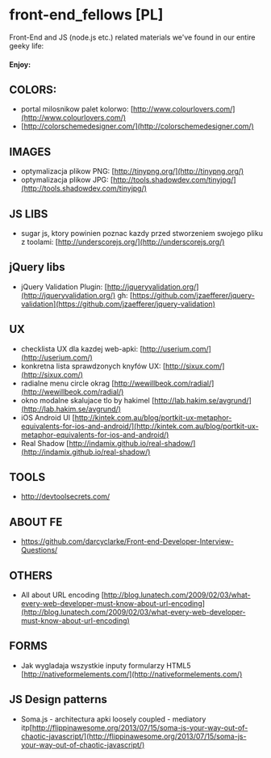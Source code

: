 front-end_fellows [PL]
=================

Front-End and JS (node.js etc.) related materials we've found in our entire geeky life:
#### Enjoy:

## COLORS:
- portal milosnikow palet kolorwo: [http://www.colourlovers.com/](http://www.colourlovers.com/)
- [http://colorschemedesigner.com/](http://colorschemedesigner.com/)


## IMAGES
- optymalizacja plikow PNG: [http://tinypng.org/](http://tinypng.org/)
- optymalizacja plikow JPG: [http://tools.shadowdev.com/tinyjpg/](http://tools.shadowdev.com/tinyjpg/)

## JS LIBS
- sugar js, ktory powinien poznac kazdy przed stworzeniem swojego pliku z toolami: 
[http://underscorejs.org/](http://underscorejs.org/)

## jQuery libs
- jQuery Validation Plugin: [http://jqueryvalidation.org/](http://jqueryvalidation.org/) gh: [https://github.com/jzaefferer/jquery-validation](https://github.com/jzaefferer/jquery-validation)


## UX
- checklista UX dla kazdej web-apki: [http://userium.com/](http://userium.com/)
- konkretna lista sprawdzonych knyfów UX: [http://sixux.com/](http://sixux.com/)
- radialne menu circle okrag [http://wewillbeok.com/radial/](http://wewillbeok.com/radial/)
- okno modalne skalujace tlo by hakimel [http://lab.hakim.se/avgrund/](http://lab.hakim.se/avgrund/)
- iOS Android UI [http://kintek.com.au/blog/portkit-ux-metaphor-equivalents-for-ios-and-android/](http://kintek.com.au/blog/portkit-ux-metaphor-equivalents-for-ios-and-android/)
- Real Shadow [http://indamix.github.io/real-shadow/](http://indamix.github.io/real-shadow/)


## TOOLS
- http://devtoolsecrets.com/

## ABOUT FE
- https://github.com/darcyclarke/Front-end-Developer-Interview-Questions/

## OTHERS
- All about URL encoding [http://blog.lunatech.com/2009/02/03/what-every-web-developer-must-know-about-url-encoding](http://blog.lunatech.com/2009/02/03/what-every-web-developer-must-know-about-url-encoding)

## FORMS
- Jak wygladaja wszystkie inputy formularzy HTML5 [http://nativeformelements.com/](http://nativeformelements.com/)


## JS Design patterns
- Soma.js - architectura apki loosely coupled - mediatory itp[http://flippinawesome.org/2013/07/15/soma-js-your-way-out-of-chaotic-javascript/](http://flippinawesome.org/2013/07/15/soma-js-your-way-out-of-chaotic-javascript/)
